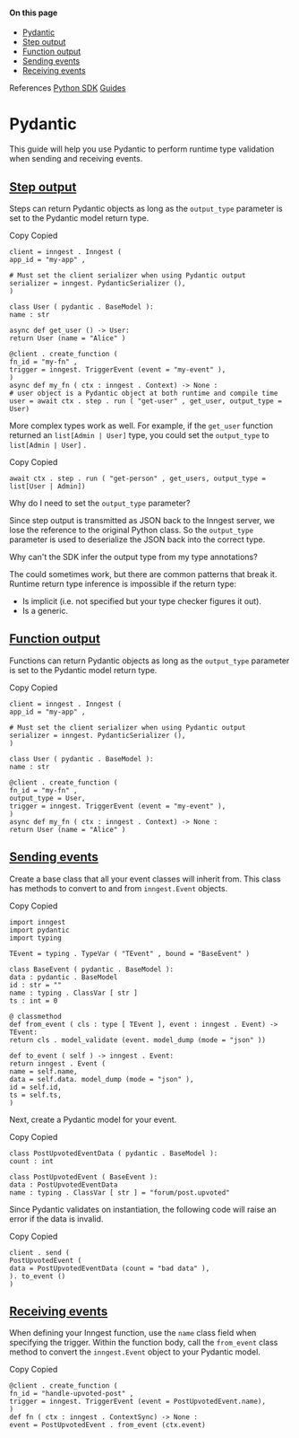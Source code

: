 #### On this page

- [Pydantic](\docs\reference\python\guides\pydantic#pydantic)
- [Step output](\docs\reference\python\guides\pydantic#step-output)
- [Function output](\docs\reference\python\guides\pydantic#function-output)
- [Sending events](\docs\reference\python\guides\pydantic#sending-events)
- [Receiving events](\docs\reference\python\guides\pydantic#receiving-events)

References [Python SDK](\docs\reference\python) [Guides](\docs\reference\python\guides\testing)

# Pydantic

This guide will help you use Pydantic to perform runtime type validation when sending and receiving events.

## [Step output](\docs\reference\python\guides\pydantic#step-output)

Steps can return Pydantic objects as long as the `output_type` parameter is set to the Pydantic model return type.

Copy Copied

```
client = inngest . Inngest (
app_id = "my-app" ,

# Must set the client serializer when using Pydantic output
serializer = inngest. PydanticSerializer (),
)

class User ( pydantic . BaseModel ):
name : str

async def get_user () -> User:
return User (name = "Alice" )

@client . create_function (
fn_id = "my-fn" ,
trigger = inngest. TriggerEvent (event = "my-event" ),
)
async def my_fn ( ctx : inngest . Context) -> None :
# user object is a Pydantic object at both runtime and compile time
user = await ctx . step . run ( "get-user" , get_user, output_type = User)
```

More complex types work as well. For example, if the `get_user` function returned an `list[Admin | User]` type, you could set the `output_type` to `list[Admin | User]` .

Copy Copied

```
await ctx . step . run ( "get-person" , get_users, output_type = list[User | Admin])
```

Why do I need to set the `output_type` parameter?

Since step output is transmitted as JSON back to the Inngest server, we lose the reference to the original Python class. So the `output_type` parameter is used to deserialize the JSON back into the correct type.

Why can't the SDK infer the output type from my type annotations?

The could sometimes work, but there are common patterns that break it. Runtime return type inference is impossible if the return type:

- Is implicit (i.e. not specified but your type checker figures it out).
- Is a generic.

## [Function output](\docs\reference\python\guides\pydantic#function-output)

Functions can return Pydantic objects as long as the `output_type` parameter is set to the Pydantic model return type.

Copy Copied

```
client = inngest . Inngest (
app_id = "my-app" ,

# Must set the client serializer when using Pydantic output
serializer = inngest. PydanticSerializer (),
)

class User ( pydantic . BaseModel ):
name : str

@client . create_function (
fn_id = "my-fn" ,
output_type = User,
trigger = inngest. TriggerEvent (event = "my-event" ),
)
async def my_fn ( ctx : inngest . Context) -> None :
return User (name = "Alice" )
```

## [Sending events](\docs\reference\python\guides\pydantic#sending-events)

Create a base class that all your event classes will inherit from. This class has methods to convert to and from `inngest.Event` objects.

Copy Copied

```
import inngest
import pydantic
import typing

TEvent = typing . TypeVar ( "TEvent" , bound = "BaseEvent" )

class BaseEvent ( pydantic . BaseModel ):
data : pydantic . BaseModel
id : str = ""
name : typing . ClassVar [ str ]
ts : int = 0

@ classmethod
def from_event ( cls : type [ TEvent ], event : inngest . Event) -> TEvent:
return cls . model_validate (event. model_dump (mode = "json" ))

def to_event ( self ) -> inngest . Event:
return inngest . Event (
name = self.name,
data = self.data. model_dump (mode = "json" ),
id = self.id,
ts = self.ts,
)
```

Next, create a Pydantic model for your event.

Copy Copied

```
class PostUpvotedEventData ( pydantic . BaseModel ):
count : int

class PostUpvotedEvent ( BaseEvent ):
data : PostUpvotedEventData
name : typing . ClassVar [ str ] = "forum/post.upvoted"
```

Since Pydantic validates on instantiation, the following code will raise an error if the data is invalid.

Copy Copied

```
client . send (
PostUpvotedEvent (
data = PostUpvotedEventData (count = "bad data" ),
). to_event ()
)
```

## [Receiving events](\docs\reference\python\guides\pydantic#receiving-events)

When defining your Inngest function, use the `name` class field when specifying the trigger. Within the function body, call the `from_event` class method to convert the `inngest.Event` object to your Pydantic model.

Copy Copied

```
@client . create_function (
fn_id = "handle-upvoted-post" ,
trigger = inngest. TriggerEvent (event = PostUpvotedEvent.name),
)
def fn ( ctx : inngest . ContextSync) -> None :
event = PostUpvotedEvent . from_event (ctx.event)
```
